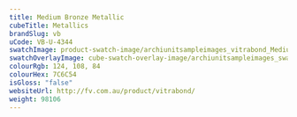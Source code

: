 ```yaml
---
title: Medium Bronze Metallic
cubeTitle: Metallics
brandSlug: vb
uCode: VB-U-4344
swatchImage: product-swatch-image/archiunitsampleimages_vitrabond_Medium_Bronze_Metallic.jpg
swatchOverlayImage: cube-swatch-overlay-image/archiunitsampleimages_swatch-overlay_vitrabond.png
colourRgb: 124, 108, 84
colourHex: 7C6C54
isGloss: "false"
websiteUrl: http://fv.com.au/product/vitrabond/
weight: 98106
---
```

